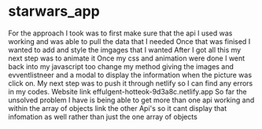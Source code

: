 # starwars_app
For the approach I took was to first make sure that the api I used was working and was able to pull the data that I needed 
Once that was finised I wanted to add and style the imgages that I wanted 
After I got all this my next step was to animate it
Once my css and animation were done I went back into my javascript too change my method giving the images and evventlistneer and a modal to display the information when the picture was click on. 
My next step was to push it through netlify so I can find any errors in my codes.
Website link 
effulgent-hotteok-9d3a8c.netlify.app
So far the unsolved problem I have is being able to get more than one api working and within the array of objects link the other Api's so it cant display that infomation as well rather than just the one array of objects 

